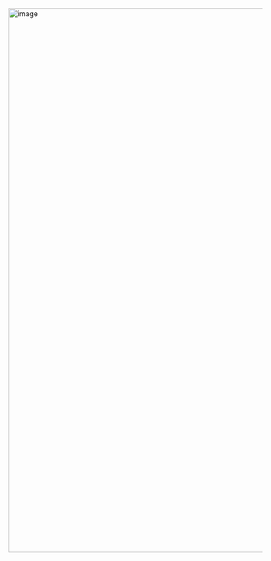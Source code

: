 <img width="1920" height="1080" alt="image" src="https://github.com/user-attachments/assets/a672cb8c-03f4-48dd-aced-748a8c606948" />
